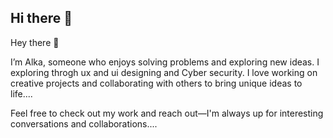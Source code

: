 ## Hi there 👋

<!--
**alka-003/alka-003** is a ✨ _special_ ✨ repository because its `README.md` (this file) appears on your GitHub profile.

Here are some ideas to get you started:

- 🔭 I’m currently studying ....
- 💬 Ask me about what you like...
-->Hey there 👋
I’m Alka, someone who enjoys solving problems and exploring new ideas. I exploring throgh ux and ui designing and Cyber security. I love working on creative projects and collaborating with others to bring unique ideas to life....

Feel free to check out my work and reach out—I'm always up for interesting conversations and collaborations....
